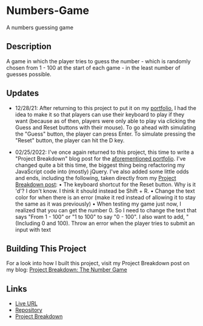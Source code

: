 # Numbers-Game
 A numbers guessing game

## Description
A game in which the player tries to guess the number - which is randomly chosen from 1 - 100 at the start of each game - in the least number of guesses possible.

## Updates
- 12/28/21: After returning to this project to put it on my [portfolio](https://risclvoer.github,io/The-Number-Game), I had the idea to make it so that players can use their keyboard to play if they want (because as of then, players were only able to play via clicking the Guess and Reset buttons with their mouse). To go ahead with simulating the "Guess" button, the player can press Enter. To simulate pressing the "Reset" button, the player can hit the D key.

- 02/25/2022: I've once again returned to this project, this time to write a "Project Breakdown" blog post for the [aforementioned portfolio](https://risclvoer.github.io/The-Number-Game). I've changed quite a bit this time, the biggest thing being refactoring my JavaScript code into (mostly) jQuery. I've also added some little odds and ends, including the following, taken directly from my [Project Breakdown post](https://risclover.github.io/official-portfolio/blog/project_breakdown_number_game.html/):
	• The keyboard shortcut for the Reset button. Why is it 'd'? I don't know. I think it should instead be Shift + R.
	• Change the text color for when there is an error (make it red instead of allowing it to stay the same as it was previously)
	• When testing my game just now, I realized that you can get the number 0. So I need to change the text that says "From 1 - 100" or "1 to 100" to say "0 - 100". I also want to add, "(Including 0 and 100).
Throw an error when the player tries to submit an input with text

## Building This Project
For a look into how I built this project, visit my Project Breakdown post on my blog: [Project Breakdown: The Number Game](https://risclover.github.io/official-portfolio/blog/project_breakdown_number_game.html/)

## Links
- [Live URL](https://risclover.github.io/The-Number-Game/)
- [Repository](https://www.github.com/Risclover/The-Number-Game/)
- [Project Breakdown](https://risclover.github.io/official-portfolio/blog/project_breakdown_number_game.html/)
